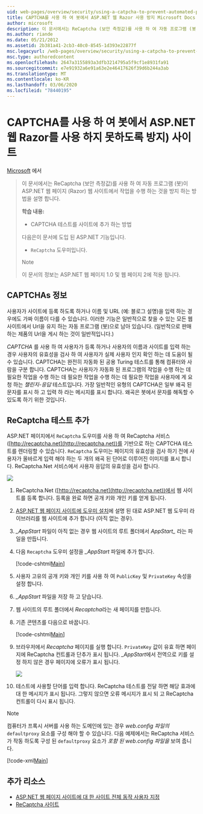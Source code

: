 ```yaml
---
uid: web-pages/overview/security/using-a-catpcha-to-prevent-automated-programs-bots-from-using-your-aspnet-web-site
title: CAPTCHA를 사용 하 여 봇에서 ASP.NET 웹 Razor 사용 방지 Microsoft Docs
author: microsoft
description: 이 문서에서는 ReCaptcha (보안 측정값)를 사용 하 여 자동 프로그램 (봇)이 ASP.NET 웹 페이지 (Razor)에서 작업을 수행 하지 못하도록 방지 하는 방법을 설명 합니다.
ms.author: riande
ms.date: 05/21/2012
ms.assetid: 2b381a41-2cb3-40c0-8545-1d393e22877f
msc.legacyurl: /web-pages/overview/security/using-a-catpcha-to-prevent-automated-programs-bots-from-using-your-aspnet-web-site
msc.type: authoredcontent
ms.openlocfilehash: 2647a3155893a3dfb3214795a5f9cf1e8931fa91
ms.sourcegitcommit: e7e91932a6e91a63e2e46417626f39d6b244a3ab
ms.translationtype: MT
ms.contentlocale: ko-KR
ms.lasthandoff: 03/06/2020
ms.locfileid: "78440195"
---
```

# <a name="using-a-captcha-to-prevent-bots-from-using-your-aspnet-web-razor-site"></a>CAPTCHA를 사용 하 여 봇에서 ASP.NET 웹 Razor를 사용 하지 못하도록 방지) 사이트

[Microsoft](https://github.com/microsoft) 에서

> 이 문서에서는 ReCaptcha (보안 측정값)를 사용 하 여 자동 프로그램 (봇)이 ASP.NET 웹 페이지 (Razor) 웹 사이트에서 작업을 수행 하는 것을 방지 하는 방법을 설명 합니다.
> 
> **학습 내용:** 
> 
> - CAPTCHA 테스트를 사이트에 추가 하는 방법
> 
> 다음은이 문서에 도입 된 ASP.NET 기능입니다.
> 
> - `ReCaptcha` 도우미입니다.
> 
> > [!NOTE]
> > 이 문서의 정보는 ASP.NET 웹 페이지 1.0 및 웹 페이지 2에 적용 됩니다.

## <a name="about-captchas"></a>CAPTCHAs 정보

사용자가 사이트에 등록 하도록 하거나 이름 및 URL (예: 블로그 설명)을 입력 하는 경우에도 가짜 이름이 다를 수 있습니다. 이러한 기능은 일반적으로 찾을 수 있는 모든 웹 사이트에서 Url을 유지 하는 자동 프로그램 (봇)으로 남아 있습니다. (일반적으로 판매 하는 제품의 Url을 게시 하는 것이 일반적입니다.)

*CAPTCHA* 를 사용 하 여 사용자가 등록 하거나 사용자의 이름과 사이트를 입력 하는 경우 사용자의 유효성을 검사 하 여 사용자가 실제 사용자 인지 확인 하는 데 도움이 될 수 있습니다. CAPTCHA는 완전히 자동화 된 공용 Turing 테스트를 통해 컴퓨터와 사람을 구분 합니다. CAPTCHA는 사용자가 자동화 된 프로그램의 작업을 수행 하는 데 필요한 작업을 수행 하는 데 필요한 작업을 수행 하는 데 필요한 작업을 사용자에 게 요청 하는 *챌린지-응답* 테스트입니다. 가장 일반적인 유형의 CAPTCHA은 일부 왜곡 된 문자를 표시 하 고 입력 하 라는 메시지를 표시 합니다. 왜곡은 봇에서 문자를 해독할 수 있도록 하기 위한 것입니다.

## <a name="adding-a-recaptcha-test"></a>ReCaptcha 테스트 추가

ASP.NET 페이지에서 `ReCaptcha` 도우미를 사용 하 여 ReCaptcha 서비스 ([http://recaptcha.net](http://recaptcha.net))를 기반으로 하는 CAPTCHA 테스트를 렌더링할 수 있습니다. `ReCaptcha` 도우미는 페이지의 유효성을 검사 하기 전에 사용자가 올바르게 입력 해야 하는 두 개의 왜곡 된 단어로 이루어진 이미지를 표시 합니다. ReCaptcha.Net 서비스에서 사용자 응답의 유효성을 검사 합니다.

![](using-a-catpcha-to-prevent-automated-programs-bots-from-using-your-aspnet-web-site/_static/image1.jpg)

1. ReCaptcha.Net ([http://recaptcha.net](http://recaptcha.net))에서 웹 사이트를 등록 합니다. 등록을 완료 하면 공개 키와 개인 키를 얻게 됩니다.
2. [ASP.NET 웹 페이지 사이트에 도우미 설치](https://go.microsoft.com/fwlink/?LinkId=252372)에 설명 된 대로 ASP.NET 웹 도우미 라이브러리를 웹 사이트에 추가 합니다 (아직 없는 경우).
3. *\_AppStart* 파일이 아직 없는 경우 웹 사이트의 루트 폴더에서 *AppStart\_* 라는 파일을 만듭니다.
4. 다음 `Recaptcha` 도우미 설정을 *\_AppStart* 파일에 추가 합니다. 

    [!code-cshtml[Main](using-a-catpcha-to-prevent-automated-programs-bots-from-using-your-aspnet-web-site/samples/sample1.cshtml?highlight=6-7)]
5. 사용자 고유의 공개 키와 개인 키를 사용 하 여 `PublicKey` 및 `PrivateKey` 속성을 설정 합니다.
6. *\_AppStart* 파일을 저장 하 고 닫습니다.
7. 웹 사이트의 루트 폴더에서 *Recaptcha*라는 새 페이지를 만듭니다.
8. 기존 콘텐츠를 다음으로 바꿉니다. 

    [!code-cshtml[Main](using-a-catpcha-to-prevent-automated-programs-bots-from-using-your-aspnet-web-site/samples/sample2.cshtml)]
9. 브라우저에서 *Recaptcha* 페이지를 실행 합니다. `PrivateKey` 값이 유효 하면 페이지에 ReCaptcha 컨트롤과 단추가 표시 됩니다. *\_AppStart*에서 전역으로 키를 설정 하지 않은 경우 페이지에 오류가 표시 됩니다. 

    ![](using-a-catpcha-to-prevent-automated-programs-bots-from-using-your-aspnet-web-site/_static/image1.png)
10. 테스트에 사용할 단어를 입력 합니다. ReCaptcha 테스트를 전달 하면 해당 효과에 대 한 메시지가 표시 됩니다. 그렇지 않으면 오류 메시지가 표시 되 고 ReCaptcha 컨트롤이 다시 표시 됩니다.

> [!NOTE]
> 컴퓨터가 프록시 서버를 사용 하는 도메인에 있는 경우 *web.config 파일의* `defaultproxy` 요소를 구성 해야 할 수 있습니다. 다음 예제에서는 ReCaptcha 서비스가 작동 하도록 구성 된 `defaultproxy` 요소가 *포함 된 web.config 파일을* 보여 줍니다.
> 
> [!code-xml[Main](using-a-catpcha-to-prevent-automated-programs-bots-from-using-your-aspnet-web-site/samples/sample3.xml)]

<a id="Additional_Resources"></a>
## <a name="additional-resources"></a>추가 리소스

- [ASP.NET 웹 페이지 사이트에 대 한 사이트 전체 동작 사용자 지정](https://go.microsoft.com/fwlink/?LinkId=202906)
- [ReCaptcha 사이트](https://www.google.com/recaptcha)
